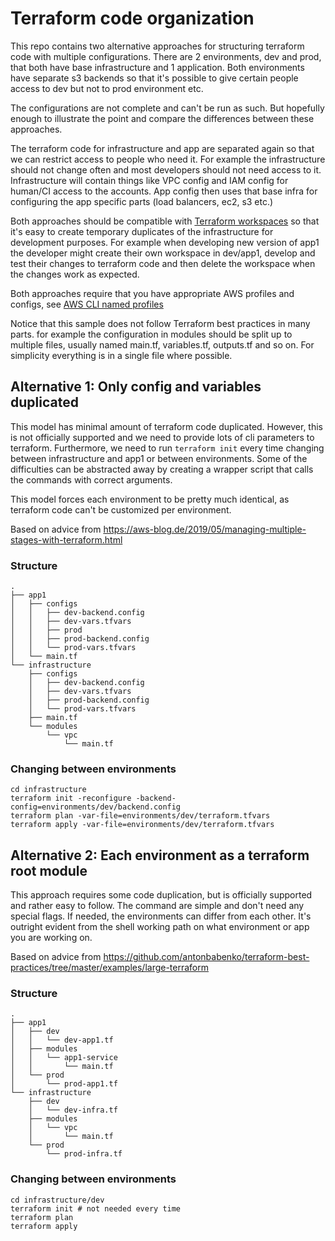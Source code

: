 ﻿# Terraform code organization #

This repo contains two alternative approaches for structuring terraform code with multiple configurations. There are 2 environments, dev and prod, that both have base infrastructure and 1 application. Both environments have separate s3 backends so that it's possible to give certain people access to dev but not to prod environment etc.

The configurations are not complete and can't be run as such. But hopefully enough to illustrate the point and compare the differences between these approaches.

The terraform code for infrastructure and app are separated again so that we can restrict access to people who need it. For example the infrastructure should not change often and most developers should not need access to it. Infrastructure will contain things like VPC config and IAM config for human/CI access to the accounts. App config then uses that base infra for configuring the app specific parts (load balancers, ec2, s3 etc.)

Both approaches should be compatible with [Terraform workspaces](https://www.terraform.io/docs/state/workspaces.html) so that it's easy to create temporary duplicates of the infrastructure for development purposes. For example when developing new version of app1 the developer might create their own workspace in dev/app1, develop and test their changes to terraform code and then delete the workspace when the changes work as expected.

Both approaches require that you have appropriate AWS profiles and configs, see [AWS CLI named profiles](https://docs.aws.amazon.com/cli/latest/userguide/cli-configure-profiles.html)

Notice that this sample does not follow Terraform best practices in many parts. for example the configuration in modules should be split up to multiple files, usually named main.tf, variables.tf, outputs.tf and so on. For simplicity everything is in a single file where possible.

## Alternative 1: Only config and variables duplicated ##

This model has minimal amount of terraform code duplicated. However, this is not officially supported and we need to provide lots of cli parameters to terraform. Furthermore, we need to run `terraform init` every time changing between infrastructure and app1 or between environments. Some of the difficulties can be abstracted away by creating a wrapper script that calls the commands with correct arguments.

This model forces each environment to be pretty much identical, as terraform code can't be customized per environment.

Based on advice from https://aws-blog.de/2019/05/managing-multiple-stages-with-terraform.html

### Structure ###

```
.
├── app1
│   ├── configs
│   │   ├── dev-backend.config
│   │   ├── dev-vars.tfvars
│   │   ├── prod
│   │   ├── prod-backend.config
│   │   └── prod-vars.tfvars
│   └── main.tf
└── infrastructure
    ├── configs
    │   ├── dev-backend.config
    │   ├── dev-vars.tfvars
    │   ├── prod-backend.config
    │   └── prod-vars.tfvars
    ├── main.tf
    └── modules
        └── vpc
            └── main.tf
```

### Changing between environments ###

```shell
cd infrastructure
terraform init -reconfigure -backend-config=environments/dev/backend.config
terraform plan -var-file=environments/dev/terraform.tfvars
terraform apply -var-file=environments/dev/terraform.tfvars
```

## Alternative 2: Each environment as a terraform root module ##

This approach requires some code duplication, but is officially supported and rather easy to follow. The command are simple and don't need any special flags. If needed, the environments can differ from each other. It's outright evident from the shell working path on what environment or app you are working on.

Based on advice from https://github.com/antonbabenko/terraform-best-practices/tree/master/examples/large-terraform

### Structure ###

```
.
├── app1
│   ├── dev
│   │   └── dev-app1.tf
│   ├── modules
│   │   └── app1-service
│   │       └── main.tf
│   └── prod
│       └── prod-app1.tf
└── infrastructure
    ├── dev
    │   └── dev-infra.tf
    ├── modules
    │   └── vpc
    │       └── main.tf
    └── prod
        └── prod-infra.tf
```

### Changing between environments ###

```shell
cd infrastructure/dev
terraform init # not needed every time
terraform plan
terraform apply
```
